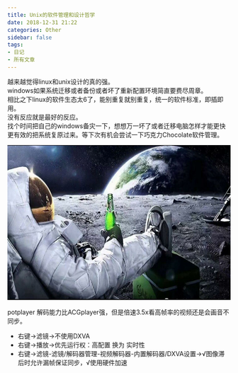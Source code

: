 ```yaml
---
title: Unix的软件管理和设计哲学
date: 2018-12-31 21:22
categories: Other
sidebar: false
tags:
- 日记
- 所有文章
---
```

越来越觉得linux和unix设计的真的强。  
windows如果系统迁移或者备份或者坏了重新配置环境简直要费尽周章。   
相比之下linux的软件生态太6了，能别重复就别重复，统一的软件标准，即插即用。  
没有反应就是最好的反应。  
找个时间把自己的windows备灾一下，想想万一坏了或者迁移电脑怎样才能更快更有效的把系统复原过来。等下次有机会尝试一下巧克力Chocolate软件管理。

<div align=center ><img src="./static/TIM图片20190514165620.jpg" style="height: 350px"/></div>


potplayer 解码能力比ACGplayer强，但是倍速3.5x看高帧率的视频还是会画音不同步。   
- 右键->滤镜->不使用DXVA
- 右键->播放->优先运行权：高配置 换为 实时性
- 右键->滤镜-滤镜/解码器管理-视频解码器-内置解码器/DXVA设置->√图像滞后时允许漏帧保证同步，√使用硬件加速 
